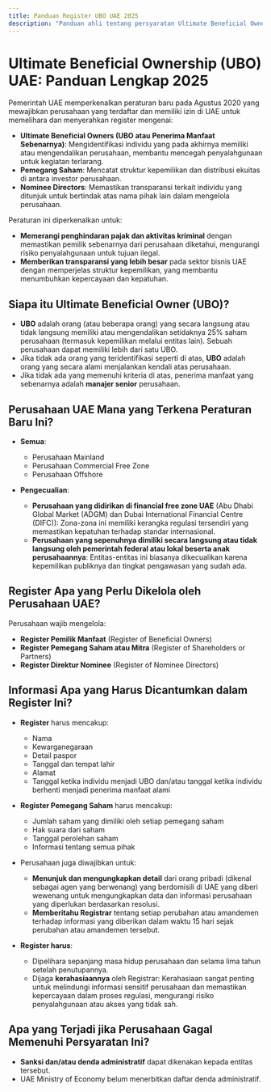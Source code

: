 ```yaml
---
title: Panduan Register UBO UAE 2025
description: "Panduan ahli tentang persyaratan Ultimate Beneficial Ownership UAE. Tinjauan lengkap mengenai peraturan, kepatuhan dan kewajiban pelaporan."
---
```


# Ultimate Beneficial Ownership (UBO) UAE: Panduan Lengkap 2025

Pemerintah UAE memperkenalkan peraturan baru pada Agustus 2020 yang mewajibkan perusahaan yang terdaftar dan memiliki izin di UAE untuk memelihara dan menyerahkan register mengenai:

- **Ultimate Beneficial Owners (UBO atau Penerima Manfaat Sebenarnya)**: Mengidentifikasi individu yang pada akhirnya memiliki atau mengendalikan perusahaan, membantu mencegah penyalahgunaan untuk kegiatan terlarang.
- **Pemegang Saham**: Mencatat struktur kepemilikan dan distribusi ekuitas di antara investor perusahaan.
- **Nominee Directors**: Memastikan transparansi terkait individu yang ditunjuk untuk bertindak atas nama pihak lain dalam mengelola perusahaan.

Peraturan ini diperkenalkan untuk:

- **Memerangi penghindaran pajak dan aktivitas kriminal** dengan memastikan pemilik sebenarnya dari perusahaan diketahui, mengurangi risiko penyalahgunaan untuk tujuan ilegal.
- **Memberikan transparansi yang lebih besar** pada sektor bisnis UAE dengan memperjelas struktur kepemilikan, yang membantu menumbuhkan kepercayaan dan kepatuhan.

## Siapa itu Ultimate Beneficial Owner (UBO)?

- **UBO** adalah orang (atau beberapa orang) yang secara langsung atau tidak langsung memiliki atau mengendalikan setidaknya 25% saham perusahaan (termasuk kepemilikan melalui entitas lain). Sebuah perusahaan dapat memiliki lebih dari satu UBO.
- Jika tidak ada orang yang teridentifikasi seperti di atas, **UBO** adalah orang yang secara alami menjalankan kendali atas perusahaan.
- Jika tidak ada yang memenuhi kriteria di atas, penerima manfaat yang sebenarnya adalah **manajer senior** perusahaan.

## Perusahaan UAE Mana yang Terkena Peraturan Baru Ini?

- **Semua**:

  - Perusahaan Mainland
  - Perusahaan Commercial Free Zone
  - Perusahaan Offshore

- **Pengecualian**:
  - **Perusahaan yang didirikan di financial free zone UAE** (Abu Dhabi Global Market (ADGM) dan Dubai International Financial Centre (DIFC)): Zona-zona ini memiliki kerangka regulasi tersendiri yang memastikan kepatuhan terhadap standar internasional.
  - **Perusahaan yang sepenuhnya dimiliki secara langsung atau tidak langsung oleh pemerintah federal atau lokal beserta anak perusahaannya**: Entitas-entitas ini biasanya dikecualikan karena kepemilikan publiknya dan tingkat pengawasan yang sudah ada.

## Register Apa yang Perlu Dikelola oleh Perusahaan UAE?

Perusahaan wajib mengelola:

- **Register Pemilik Manfaat** (Register of Beneficial Owners)
- **Register Pemegang Saham atau Mitra** (Register of Shareholders or Partners)
- **Register Direktur Nominee** (Register of Nominee Directors)

## Informasi Apa yang Harus Dicantumkan dalam Register Ini?

- **Register** harus mencakup:

  - Nama
  - Kewarganegaraan
  - Detail paspor
  - Tanggal dan tempat lahir
  - Alamat
  - Tanggal ketika individu menjadi UBO dan/atau tanggal ketika individu berhenti menjadi penerima manfaat alami

- **Register Pemegang Saham** harus mencakup:

  - Jumlah saham yang dimiliki oleh setiap pemegang saham
  - Hak suara dari saham
  - Tanggal perolehan saham
  - Informasi tentang semua pihak

- Perusahaan juga diwajibkan untuk:

  - **Menunjuk dan mengungkapkan detail** dari orang pribadi (dikenal sebagai agen yang berwenang) yang berdomisili di UAE yang diberi wewenang untuk mengungkapkan data dan informasi perusahaan yang diperlukan berdasarkan resolusi.
  - **Memberitahu Registrar** tentang setiap perubahan atau amandemen terhadap informasi yang diberikan dalam waktu 15 hari sejak perubahan atau amandemen tersebut.

- **Register harus**:
  - Dipelihara sepanjang masa hidup perusahaan dan selama lima tahun setelah penutupannya.
  - Dijaga **kerahasiaannya** oleh Registrar: Kerahasiaan sangat penting untuk melindungi informasi sensitif perusahaan dan memastikan kepercayaan dalam proses regulasi, mengurangi risiko penyalahgunaan atau akses yang tidak sah.

## Apa yang Terjadi jika Perusahaan Gagal Memenuhi Persyaratan Ini?

- **Sanksi dan/atau denda administratif** dapat dikenakan kepada entitas tersebut.
- UAE Ministry of Economy belum menerbitkan daftar denda administratif.
